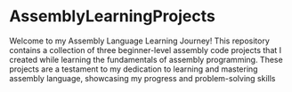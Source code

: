 # AssemblyLearningProjects
Welcome to my Assembly Language Learning Journey! This repository contains a collection of three beginner-level assembly code projects that I created while learning the fundamentals of assembly programming. These projects are a testament to my dedication to learning and mastering assembly language, showcasing my progress and problem-solving skills
